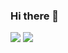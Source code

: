 ### Hi there 👋
<a href=""><img src="https://raw.githubusercontent.com/hussainweb/hussainweb/main/icons/instagram.png"></a>
<a href=""><img src="https://raw.githubusercontent.com/peterthehan/peterthehan/master/assets/discord.png"></a>
<!--
**lu1dgy/lu1dgy** is a ✨ _special_ ✨ repository because its `README.md` (this file) appears on your GitHub profile.

Here are some ideas to get you started:

- 🔭 I’m currently working on ...
- 🌱 I’m currently learning ...
- 👯 I’m looking to collaborate on ...
- 🤔 I’m looking for help with ...
- 💬 Ask me about ...
- 📫 How to reach me: ...
- 😄 Pronouns: ...
- ⚡ Fun fact: ...
-->
